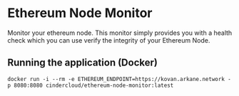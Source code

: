 # Ethereum Node Monitor

Monitor your ethereum node. This monitor simply provides you with a health check which you can use verify the integrity of your Ethereum Node.

## Running the application (Docker)

```
docker run -i --rm -e ETHEREUM_ENDPOINT=https://kovan.arkane.network -p 8080:8080 cindercloud/ethereum-node-monitor:latest
```

